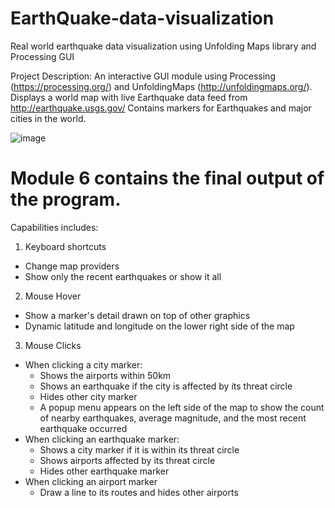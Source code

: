 # EarthQuake-data-visualization
Real world earthquake data visualization using Unfolding Maps library and Processing GUI


Project Description:
An interactive GUI module using Processing (https://processing.org/) and UnfoldingMaps (http://unfoldingmaps.org/).
Displays a world map with live Earthquake data feed from http://earthquake.usgs.gov/
Contains markers for Earthquakes and major cities in the world.

![image](https://user-images.githubusercontent.com/59772521/121809712-80454880-cc7b-11eb-8cb8-846f42cb9b72.png)

# Module 6 contains the final output of the program.
Capabilities includes:
1. Keyboard shortcuts
  - Change map providers
  - Show only the recent earthquakes or show it all
2. Mouse Hover
  - Show a marker's detail drawn on top of other graphics
  - Dynamic latitude and longitude on the lower right side of the map
3. Mouse Clicks
  - When clicking a city marker:
    - Shows the airports within 50km
    - Shows an earthquake if the city is affected by its threat circle
    - Hides other city marker
    - A popup menu appears on the left side of the map to show the count of nearby earthquakes, average magnitude, and the most recent earthquake occurred
  - When clicking an earthquake marker:
    - Shows a city marker if it is within its threat circle
    - Shows airports affected by its threat circle
    - Hides other earthquake marker
  - When clicking an airport marker
    - Draw a line to its routes and hides other airports
